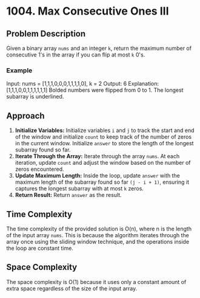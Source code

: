 # 1004. Max Consecutive Ones III

## Problem Description
Given a binary array `nums` and an integer `k`, return the maximum number of consecutive 1's in the array if you can flip at most `k` 0's.

### Example
Input: nums = [1,1,1,0,0,0,1,1,1,1,0], k = 2
Output: 6
Explanation: [1,1,1,0,0,1,1,1,1,1,1]
Bolded numbers were flipped from 0 to 1. The longest subarray is underlined.


## Approach
1. **Initialize Variables:** Initialize variables `i` and `j` to track the start and end of the window and initialize `count` to keep track of the number of zeros in the current window. Initialize `answer` to store the length of the longest subarray found so far.
2. **Iterate Through the Array:** Iterate through the array `nums`. At each iteration, update `count` and adjust the window based on the number of zeros encountered.
3. **Update Maximum Length:** Inside the loop, update `answer` with the maximum length of the subarray found so far `(j - i + 1)`, ensuring it captures the longest subarray with at most `k` zeros.
4. **Return Result:** Return `answer` as the result.

## Time Complexity
The time complexity of the provided solution is O(n), where n is the length of the input array `nums`. This is because the algorithm iterates through the array once using the sliding window technique, and the operations inside the loop are constant time.

## Space Complexity
The space complexity is O(1) because it uses only a constant amount of extra space regardless of the size of the input array.



